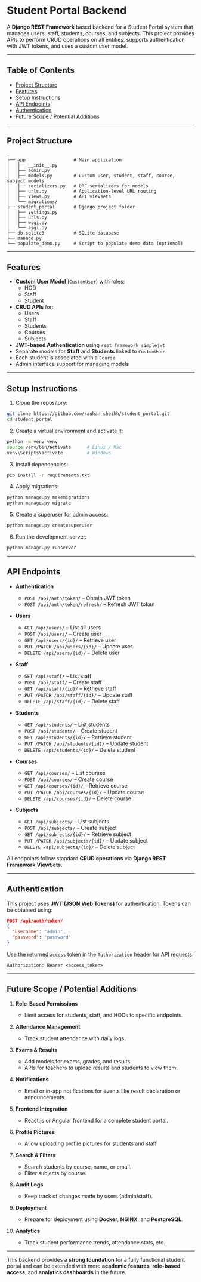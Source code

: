 # Student Portal Backend

A **Django REST Framework** based backend for a Student Portal system that manages users, staff, students, courses, and subjects. This project provides APIs to perform CRUD operations on all entities, supports authentication with JWT tokens, and uses a custom user model.

---

## Table of Contents

- [Project Structure](#project-structure)
- [Features](#features)
- [Setup Instructions](#setup-instructions)
- [API Endpoints](#api-endpoints)
- [Authentication](#authentication)
- [Future Scope / Potential Additions](#future-scope--potential-additions)

---

## Project Structure

```
.
├── app                  # Main application
│   ├── __init__.py
│   ├── admin.py
│   ├── models.py        # Custom user, student, staff, course, subject models
│   ├── serializers.py   # DRF serializers for models
│   ├── urls.py          # Application-level URL routing
│   ├── views.py         # API viewsets
│   └── migrations/
├── student_portal       # Django project folder
│   ├── settings.py
│   ├── urls.py
│   ├── wsgi.py
│   └── asgi.py
├── db.sqlite3           # SQLite database
├── manage.py
└── populate_demo.py     # Script to populate demo data (optional)
```

---

## Features

- **Custom User Model** (`CustomUser`) with roles:
  - HOD
  - Staff
  - Student
- **CRUD APIs** for:
  - Users
  - Staff
  - Students
  - Courses
  - Subjects
- **JWT-based Authentication** using `rest_framework_simplejwt`
- Separate models for **Staff** and **Students** linked to `CustomUser`
- Each student is associated with a `Course`
- Admin interface support for managing models

---

## Setup Instructions

1. Clone the repository:

```bash
git clone https://github.com/rauhan-sheikh/student_portal.git
cd student_portal
```

2. Create a virtual environment and activate it:

```bash
python -m venv venv
source venv/bin/activate      # Linux / Mac
venv\Scripts\activate         # Windows
```

3. Install dependencies:

```bash
pip install -r requirements.txt
```

4. Apply migrations:

```bash
python manage.py makemigrations
python manage.py migrate
```

5. Create a superuser for admin access:

```bash
python manage.py createsuperuser
```

6. Run the development server:

```bash
python manage.py runserver
```

---

## API Endpoints

- **Authentication**

  - `POST /api/auth/token/` – Obtain JWT token
  - `POST /api/auth/token/refresh/` – Refresh JWT token

- **Users**

  - `GET /api/users/` – List all users
  - `POST /api/users/` – Create user
  - `GET /api/users/{id}/` – Retrieve user
  - `PUT /PATCH /api/users/{id}/` – Update user
  - `DELETE /api/users/{id}/` – Delete user

- **Staff**

  - `GET /api/staff/` – List staff
  - `POST /api/staff/` – Create staff
  - `GET /api/staff/{id}/` – Retrieve staff
  - `PUT /PATCH /api/staff/{id}/` – Update staff
  - `DELETE /api/staff/{id}/` – Delete staff

- **Students**

  - `GET /api/students/` – List students
  - `POST /api/students/` – Create student
  - `GET /api/students/{id}/` – Retrieve student
  - `PUT /PATCH /api/students/{id}/` – Update student
  - `DELETE /api/students/{id}/` – Delete student

- **Courses**

  - `GET /api/courses/` – List courses
  - `POST /api/courses/` – Create course
  - `GET /api/courses/{id}/` – Retrieve course
  - `PUT /PATCH /api/courses/{id}/` – Update course
  - `DELETE /api/courses/{id}/` – Delete course

- **Subjects**
  - `GET /api/subjects/` – List subjects
  - `POST /api/subjects/` – Create subject
  - `GET /api/subjects/{id}/` – Retrieve subject
  - `PUT /PATCH /api/subjects/{id}/` – Update subject
  - `DELETE /api/subjects/{id}/` – Delete subject

All endpoints follow standard **CRUD operations** via **Django REST Framework ViewSets**.

---

## Authentication

This project uses **JWT (JSON Web Tokens)** for authentication. Tokens can be obtained using:

```json
POST /api/auth/token/
{
  "username": "admin",
  "password": "password"
}
```

Use the returned `access` token in the `Authorization` header for API requests:

```
Authorization: Bearer <access_token>
```

---

## Future Scope / Potential Additions

1. **Role-Based Permissions**
   - Limit access for students, staff, and HODs to specific endpoints.
2. **Attendance Management**

   - Track student attendance with daily logs.

3. **Exams & Results**

   - Add models for exams, grades, and results.
   - APIs for teachers to upload results and students to view them.

4. **Notifications**

   - Email or in-app notifications for events like result declaration or announcements.

5. **Frontend Integration**

   - React.js or Angular frontend for a complete student portal.

6. **Profile Pictures**

   - Allow uploading profile pictures for students and staff.

7. **Search & Filters**

   - Search students by course, name, or email.
   - Filter subjects by course.

8. **Audit Logs**

   - Keep track of changes made by users (admin/staff).

9. **Deployment**

   - Prepare for deployment using **Docker**, **NGINX**, and **PostgreSQL**.

10. **Analytics**
    - Track student performance trends, attendance stats, etc.

---

This backend provides a **strong foundation** for a fully functional student portal and can be extended with more **academic features**, **role-based access**, and **analytics dashboards** in the future.

